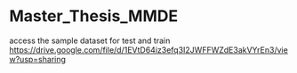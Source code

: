 # Master_Thesis_MMDE

access the sample dataset for test and train https://drive.google.com/file/d/1EVtD64iz3efq3I2JWFFWZdE3akVYrEn3/view?usp=sharing
